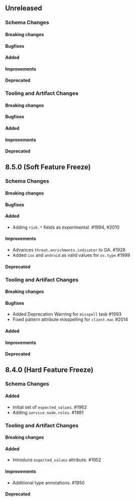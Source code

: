 <!-- When adding an entry to the Changelog:

- Please follow the Keep a Changelog: http://keepachangelog.com/ guidelines.
- Please insert your changelog line ordered by PR ID.
- Make sure you add your entry to the correct section (schema or tooling).

Thanks, you're awesome :-) -->

## Unreleased

### Schema Changes

#### Breaking changes

#### Bugfixes

#### Added

#### Improvements

#### Deprecated

### Tooling and Artifact Changes

#### Breaking changes

#### Bugfixes

#### Added

#### Improvements

#### Deprecated

## 8.5.0 (Soft Feature Freeze)

### Schema Changes

#### Breaking changes

#### Bugfixes

#### Added

* Adding `risk.*` fields as experimental. #1994, #2010

#### Improvements

* Advances `threat.enrichments.indicator` to GA. #1928
* Added `ios` and `android` as valid values for `os.type` #1999

#### Deprecated

### Tooling and Artifact Changes

#### Breaking changes

#### Bugfixes

* Added Deprecation Warning for `misspell` task #1993
* Fixed pattern attribute misspelling for `client.mac` #2014

#### Added

#### Improvements

#### Deprecated

## 8.4.0 (Hard Feature Freeze)

### Schema Changes

#### Added

* Initial set of `expected_values`. #1962
* Adding `service.node.roles`. #1981

### Tooling and Artifact Changes

#### Breaking changes

#### Added

* Introduce `expected_values` attribute. #1952

#### Improvements

* Additional type annotations. #1950

#### Deprecated

<!-- All empty sections:

## Unreleased

### Schema Changes

#### Breaking changes

#### Bugfixes

#### Added

#### Improvements

#### Deprecated

### Tooling and Artifact Changes

#### Breaking changes

#### Bugfixes

#### Added

#### Improvements

#### Deprecated

-->

